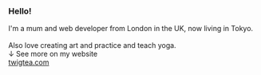 ### Hello!

I'm a mum and web developer from London in the UK, now living in Tokyo.<br /><br />
Also love creating art and practice and teach yoga. <br />
↓ See more on my website<br />
<a target="_blank" href="https://twigtea.com" target="_blank">twigtea.com</a>

<!--
**gracekishino/gracekishino** is a ✨ _special_ ✨ repository because its `README.md` (this file) appears on your GitHub profile.

Here are some ideas to get you started:

- 🔭 I’m currently working on ...
- 🌱 I’m currently learning ...
- 👯 I’m looking to collaborate on ...
- 🤔 I’m looking for help with ...
- 💬 Ask me about ...
- 📫 How to reach me: ...
- 😄 Pronouns: ...
- ⚡ Fun fact: ...
-->
